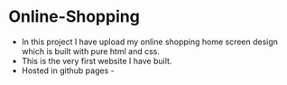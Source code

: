 # Online-Shopping
 - In this project I have upload my online shopping home screen design which is built with pure html and css.
 - This is the very first website I have built.
 - Hosted in github pages -  
